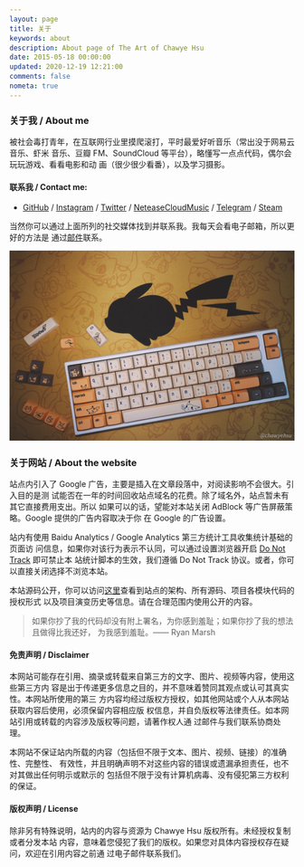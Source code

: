 ```yaml
---
layout: page
title: 关于
keywords: about
description: About page of The Art of Chawye Hsu
date: 2015-05-18 00:00:00
updated: 2020-12-19 12:21:00
comments: false
nometa: true
---
```


### 关于我 / About me

被社会毒打青年，在互联网行业里摸爬滚打，平时最爱好听音乐（常出没于网易云音乐、虾米
音乐、豆瓣 FM、SoundCloud 等平台），略懂写一点点代码，偶尔会玩玩游戏、看看电影和动
画（很少很少看番），以及学习摄影。

#### 联系我 / Contact me:

- [GitHub] / [Instagram] / [Twitter] / [NeteaseCloudMusic] / [Telegram] / [Steam]

当然你可以通过上面所列的社交媒体找到并联系我。我每天会看电子邮箱，所以更好的方法是
通过[邮件](mailto:chawyehsu@hotmail.com)联系。

![我的生产力工具：Leopold fc660m](./_assets/uploads/2019/07/20190720001.jpg)

### 关于网站 / About the website

站点内引入了 Google 广告，主要是插入在文章段落中，对阅读影响不会很大。引入目的是测
试能否在一年的时间回收站点域名的花费。除了域名外，站点暂未有其它直接费用支出。所以
如果可以的话，望能对本站关闭 AdBlock 等广告屏蔽策略。Google 提供的广告内容取决于你
在 Google 的广告设置。

站内有使用 Baidu Analytics / Google Analytics 第三方统计工具收集统计基础的页面访
问信息，如果你对该行为表示不认同，可以通过设置浏览器开启 [Do Not Track] 即可禁止本
站统计脚本的生效，我们遵循 Do Not Track 协议。或者，你可以直接关闭选择不浏览本站。

本站源码公开，你可以访问[这里]查看到站点的架构、所有源码、项目各模块代码的授权形式
以及项目演变历史等信息。请在合理范围内使用公开的内容。

> 如果你抄了我的代码却没有附上署名，为你感到羞耻；如果你抄了我的想法且做得比我还好，
> 为我感到羞耻。—— Ryan Marsh

#### 免责声明 / Disclaimer

本网站可能存在引用、摘录或转载来自第三方的文字、图片、视频等内容，使用这些第三方内
容是出于传递更多信息之目的，并不意味着赞同其观点或认可其真实性。本网站所使用的第三
方内容均经过版权方授权，如其他网站或个人从本网站获取内容后使用，必须保留内容相应版
权信息，并自负版权等法律责任。如本网站引用或转载的内容涉及版权等问题，请著作权人通
过邮件与我们联系协商处理。

本网站不保证站内所载的内容（包括但不限于文本、图片、视频、链接）的准确性、完整性、
有效性，并且明确声明不对这些内容的错误或遗漏承担责任，也不对其做出任何明示或默示的
包括但不限于没有计算机病毒、没有侵犯第三方权利的保证。

#### 版权声明 / License

除非另有特殊说明，站内的内容与资源为 Chawye Hsu 版权所有。未经授权复制或者分发本站
内容，意味着您侵犯了我们的版权。如果您对具体内容授权存在疑问，欢迎在引用内容之前通
过电子邮件联系我们。


[GitHub]: https://github.com/chawyehsu
[NeteaseCloudMusic]: http://music.163.com/#/user/home?id=35631431
[Telegram]: https://t.me/chawyehsu
[Steam]: https://steamcommunity.com/profiles/76561198139243084
[Twitter]: https://twitter.com/chawyehsu
[Instagram]: https://www.instagram.com/chawyehsu
[这里]: https://github.com/chawyehsu/chawyehsu.com
[Do Not Track]: https://en.wikipedia.org/wiki/Do_Not_Track
